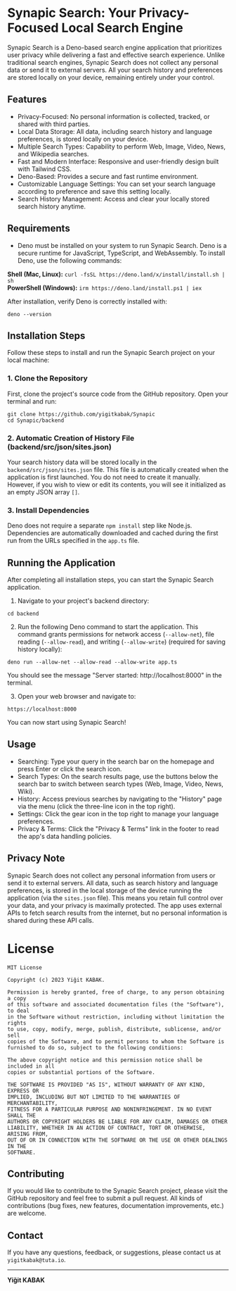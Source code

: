 # Synapic Search: Your Privacy-Focused Local Search Engine

Synapic Search is a Deno-based search engine application that prioritizes user privacy while delivering a fast and effective search experience. Unlike traditional search engines, Synapic Search does not collect any personal data or send it to external servers. All your search history and preferences are stored locally on your device, remaining entirely under your control.

## Features
- Privacy-Focused: No personal information is collected, tracked, or shared with third parties.
- Local Data Storage: All data, including search history and language preferences, is stored locally on your device.
- Multiple Search Types: Capability to perform Web, Image, Video, News, and Wikipedia searches.
- Fast and Modern Interface: Responsive and user-friendly design built with Tailwind CSS.
- Deno-Based: Provides a secure and fast runtime environment.
- Customizable Language Settings: You can set your search language according to preference and save this setting locally.
- Search History Management: Access and clear your locally stored search history anytime.

## Requirements
- Deno must be installed on your system to run Synapic Search. Deno is a secure runtime for JavaScript, TypeScript, and WebAssembly. To install Deno, use the following commands: <br />

**Shell (Mac, Linux):** ```curl -fsSL https://deno.land/x/install/install.sh | sh``` <br />
**PowerShell (Windows):** ```irm https://deno.land/install.ps1 | iex```

After installation, verify Deno is correctly installed with:
```
deno --version
```

## Installation Steps
Follow these steps to install and run the Synapic Search project on your local machine:

### 1. Clone the Repository
First, clone the project's source code from the GitHub repository. Open your terminal and run:
```
git clone https://github.com/yigitkabak/Synapic
cd Synapic/backend
```

### 2. Automatic Creation of History File (backend/src/json/sites.json)
Your search history data will be stored locally in the `backend/src/json/sites.json` file. This file is automatically created when the application is first launched. You do not need to create it manually. However, if you wish to view or edit its contents, you will see it initialized as an empty JSON array `[]`.

### 3. Install Dependencies
Deno does not require a separate `npm install` step like Node.js. Dependencies are automatically downloaded and cached during the first run from the URLs specified in the `app.ts` file.

## Running the Application
After completing all installation steps, you can start the Synapic Search application.

1. Navigate to your project's backend directory:
```
cd backend
```

2. Run the following Deno command to start the application. This command grants permissions for network access (`--allow-net`), file reading (`--allow-read`), and writing (`--allow-write`) (required for saving history locally):
```
deno run --allow-net --allow-read --allow-write app.ts
```

You should see the message "Server started: http://localhost:8000" in the terminal.

3. Open your web browser and navigate to:
```
https://localhost:8000
```

You can now start using Synapic Search!

## Usage
- Searching: Type your query in the search bar on the homepage and press Enter or click the search icon.
- Search Types: On the search results page, use the buttons below the search bar to switch between search types (Web, Image, Video, News, Wiki).
- History: Access previous searches by navigating to the "History" page via the menu (click the three-line icon in the top right).
- Settings: Click the gear icon in the top right to manage your language preferences.
- Privacy & Terms: Click the "Privacy & Terms" link in the footer to read the app's data handling policies.

## Privacy Note
Synapic Search does not collect any personal information from users or send it to external servers. All data, such as search history and language preferences, is stored in the local storage of the device running the application (via the `sites.json` file). This means you retain full control over your data, and your privacy is maximally protected. The app uses external APIs to fetch search results from the internet, but no personal information is shared during these API calls.

# License
```
MIT License

Copyright (c) 2023 Yiğit KABAK.

Permission is hereby granted, free of charge, to any person obtaining a copy
of this software and associated documentation files (the "Software"), to deal
in the Software without restriction, including without limitation the rights
to use, copy, modify, merge, publish, distribute, sublicense, and/or sell
copies of the Software, and to permit persons to whom the Software is
furnished to do so, subject to the following conditions:

The above copyright notice and this permission notice shall be included in all
copies or substantial portions of the Software.

THE SOFTWARE IS PROVIDED "AS IS", WITHOUT WARRANTY OF ANY KIND, EXPRESS OR
IMPLIED, INCLUDING BUT NOT LIMITED TO THE WARRANTIES OF MERCHANTABILITY,
FITNESS FOR A PARTICULAR PURPOSE AND NONINFRINGEMENT. IN NO EVENT SHALL THE
AUTHORS OR COPYRIGHT HOLDERS BE LIABLE FOR ANY CLAIM, DAMAGES OR OTHER
LIABILITY, WHETHER IN AN ACTION OF CONTRACT, TORT OR OTHERWISE, ARISING FROM,
OUT OF OR IN CONNECTION WITH THE SOFTWARE OR THE USE OR OTHER DEALINGS IN THE
SOFTWARE.
```
## Contributing
If you would like to contribute to the Synapic Search project, please visit the GitHub repository and feel free to submit a pull request. All kinds of contributions (bug fixes, new features, documentation improvements, etc.) are welcome.
## Contact

If you have any questions, feedback, or suggestions, please contact us at `yigitkabak@tuta.io`.

---

**Yiğit KABAK**
